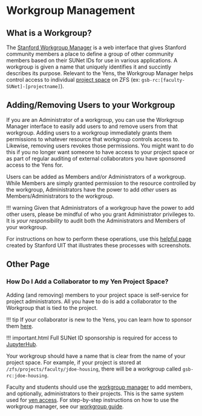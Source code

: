 # Workgroup Management
## What is a Workgroup?

The [Stanford Workgroup Manager](https://workgroup.stanford.edu/) is a web interface that gives Stanford community members a place to define a group of other community members based on their SUNet IDs for use in various applications. A workgroup is given a name that uniquely identifies it and succintly describes its purpose. Relevant to the Yens, the Workgroup Manager helps control access to individual [project space](/services/newProject.html) on ZFS (ex: `gsb-rc:[faculty-SUNet]-[projectname]`).

## Adding/Removing Users to your Workgroup
If you are an Administrator of a workgroup, you can use the Workgroup Manager interface to easily add users to and remove users from that workgroup. Adding users to a workgroup immediately grants them permissions to whatever resource that workgroup controls access to. Likewise, removing users revokes those permissions. You might want to do this if you no longer want someone to have access to your project space or as part of regular auditing of external collaborators you have sponsored access to the Yens for.

Users can be added as Members and/or Administrators of a workgroup. While Members are simply granted permission to the resource controlled by the workgroup, Administrators have the power to add *other* users as Members/Administrators to the workgroup.

!!! warning
    Given that Administrators of a workgroup have the power to add other users, please be mindful of who you grant Administrator privileges to. It is *your responsibility* to audit both the Administrators and Members of your workgroup.


For instructions on how to perform these operations, use this [helpful page](https://uit.stanford.edu/service/workgroup/add-remove-members) created by Stanford UIT that illustrates these processes with screenshots.

## Other Page
### How Do I Add a Collaborator to my Yen Project Space?
Adding (and removing) members to your project space is self-service for project administrators.  All you have to do is add a collaborator to the Workgroup that is tied to the project.

!!! tip 
     If your collaborator is new to the Yens, you can learn how to sponsor them [here](/yen/Collaborators.html).

!!! important.html
    Full SUNet ID sponsorship is required for access to [JupyterHub](/yen/webBasedCompute.html).

Your workgroup should have a name that is clear from the name of your project space.  For example, if your project is stored at `/zfs/projects/faculty/jdoe-housing`, there will be a workgroup called `gsb-rc:jdoe-housing`.

Faculty and students should use the [workgroup manager](https://workgroup.stanford.edu) to add members, and optionally, administrators to their projects.  This is the same system used for [yen access](/_policies/collaborators).  For step-by-step instructions on how to use the workgroup manager, see our [workgroup guide](/yen/workgroups.html).
